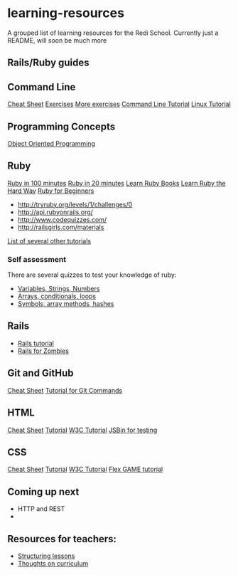 # learning-resources
A grouped list of learning resources for the Redi School. Currently just a README, will soon be much more

## Rails/Ruby guides

## Command Line
[Cheat Sheet]( http://ryanstutorials.net/linuxtutorial/cheatsheet.php)
[Exercises](http://learnrubythehardway.org/book/appendixa.html)
[More exercises](http://cli.learncodethehardway.org/book/)
[Command Line Tutorial](http://www.learnenough.com/command-line-tutorial)
[Linux Tutorial](http://ryanstutorials.net/linuxtutorial/)

## Programming Concepts
[Object Oriented Programming](http://www.codeproject.com/Articles/22769/Introduction-to-Object-Oriented-Programming-Concep#OOP)

## Ruby
[Ruby in 100 minutes](http://tutorials.jumpstartlab.com/projects/ruby_in_100_minutes.html)
[Ruby in 20 minutes](https://www.ruby-lang.org/en/documentation/quickstart/)
[Learn Ruby Books](https://drive.google.com/drive/folders/0B2sPywMT0JIoWURQVkZ4TjZOUjg)
[Learn Ruby the Hard Way](http://learnrubythehardway.org/book/)
[Ruby for Beginners](http://ruby-for-beginners.rubymonstas.org/index.html)
- http://tryruby.org/levels/1/challenges/0
- http://api.rubyonrails.org/
- http://www.codequizzes.com/
- http://railsgirls.com/materials

[List of several other tutorials](http://www.bogotobogo.com/RubyOnRails/RubyOnRails_condition_if_else_Comparison_Logial_Operators.php)

### Self assessment
There are several quizzes to test your knowledge of ruby:

* [Variables, Strings, Numbers](http://www.codequizzes.com/learn-ruby/variables-strings-numbers)  
* [Arrays, conditionals, loops](  http://www.codequizzes.com/learn-ruby/arrays-conditionals-loops)
* [Symbols, array methods, hashes](http://www.codequizzes.com/learn-ruby/symbols-array-methods-hashes)

## Rails
- [Rails tutorial](http://www.tutorialspoint.com//ruby-on-rails/index.htm)
- [Rails for Zombies](http://railsforzombies.org/)

## Git and GitHub
[Cheat Sheet](https://training.github.com/kit/downloads/github-git-cheat-sheet.pdf)
[Tutorial for Git Commands](https://try.github.io/levels/1/challenges/1)

## HTML
[Cheat Sheet](http://www.simplehtmlguide.com/cheatsheet.php)
[Tutorial](http://www.freecodecamp.com/)
[W3C Tutorial](http://www.w3schools.com/html/)
[JSBin for testing](http://jsbin.com/)

## CSS
[Cheat Sheet](http://www.lesliefranke.com/files/reference/csscheatsheet.html)
[Tutorial](http://www.htmldog.com/guides/css/beginner/)
[W3C Tutorial](http://www.w3schools.com/css/)
[Flex GAME tutorial](http://flexboxfroggy.com/)

## Coming up next
* HTTP and REST
* 

## Resources for teachers:
- [Structuring lessons](https://github.com/ReDI-School/learning-resources/blob/master/lesson-structure.md)
- [Thoughts on curriculum](https://github.com/ReDI-School/learning-resources/blob/master/curriculum-ideas.md)

